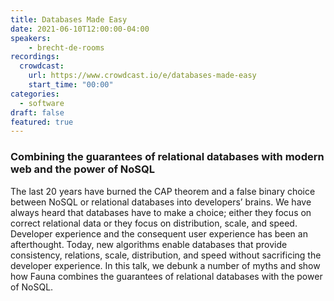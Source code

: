 ```yaml
---
title: Databases Made Easy
date: 2021-06-10T12:00:00-04:00
speakers:
    - brecht-de-rooms
recordings:
  crowdcast:
    url: https://www.crowdcast.io/e/databases-made-easy
    start_time: "00:00"
categories:
  - software
draft: false
featured: true
---
```


### Combining the guarantees of relational databases with modern web and the power of NoSQL

The last 20 years have burned the CAP theorem and a false binary choice between NoSQL or relational databases into developers’ brains. We have always heard that databases have to make a choice; either they focus on correct relational data or they focus on distribution, scale, and speed. Developer experience and the consequent user experience has been an afterthought. Today, new algorithms enable databases that provide consistency, relations, scale, distribution, and speed without sacrificing the developer experience. In this talk, we debunk a number of myths and show how Fauna combines the guarantees of relational databases with the power of NoSQL.
